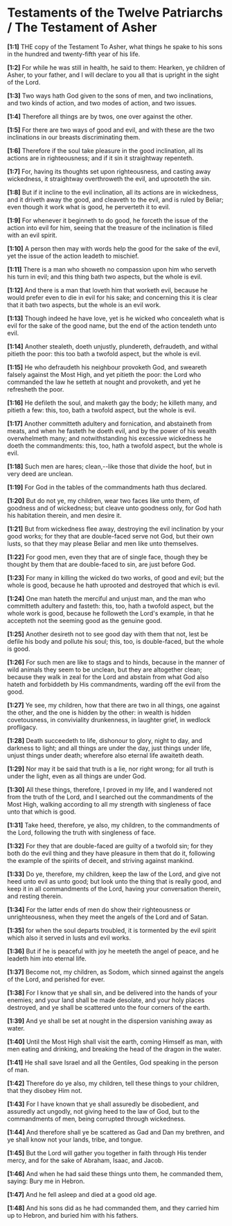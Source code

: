 # Testaments of the Twelve Patriarchs / The Testament of Asher

**[1:1]** THE copy of the Testament To Asher, what things he spake to his sons in the hundred and twenty-fifth year of his life.

**[1:2]** For while he was still in health, he said to them: Hearken, ye children of Asher, to your father, and I will declare to you all that is upright in the sight of the Lord.

**[1:3]** Two ways hath God given to the sons of men, and two inclinations, and two kinds of action, and two modes of action, and two issues.

**[1:4]** Therefore all things are by twos, one over against the other.

**[1:5]** For there are two ways of good and evil, and with these are the two inclinations in our breasts discriminating them.

**[1:6]** Therefore if the soul take pleasure in the good inclination, all its actions are in righteousness; and if it sin it straightway repenteth.

**[1:7]** For, having its thoughts set upon righteousness, and casting away wickedness, it straightway overthroweth the evil, and uprooteth the sin.

**[1:8]** But if it incline to the evil inclination, all its actions are in wickedness, and it driveth away the good, and cleaveth to the evil, and is ruled by Beliar; even though it work what is good, he perverteth it to evil.

**[1:9]** For whenever it beginneth to do good, he forceth the issue of the action into evil for him, seeing that the treasure of the inclination is filled with an evil spirit.

**[1:10]** A person then may with words help the good for the sake of the evil, yet the issue of the action leadeth to mischief.

**[1:11]** There is a man who showeth no compassion upon him who serveth his turn in evil; and this thing bath two aspects, but the whole is evil.

**[1:12]** And there is a man that loveth him that worketh evil, because he would prefer even to die in evil for his sake; and concerning this it is clear that it bath two aspects, but the whole is an evil work.

**[1:13]** Though indeed he have love, yet is he wicked who concealeth what is evil for the sake of the good name, but the end of the action tendeth unto evil.

**[1:14]** Another stealeth, doeth unjustly, plundereth, defraudeth, and withal pitieth the poor: this too bath a twofold aspect, but the whole is evil.

**[1:15]** He who defraudeth his neighbour provoketh God, and sweareth falsely against the Most High, and yet pitieth the poor: the Lord who commanded the law he setteth at nought and provoketh, and yet he refresheth the poor.

**[1:16]** He defileth the soul, and maketh gay the body; he killeth many, and pitieth a few: this, too, bath a twofold aspect, but the whole is evil.

**[1:17]** Another committeth adultery and fornication, and abstaineth from meats, and when he fasteth he doeth evil, and by the power of his wealth overwhelmeth many; and notwithstanding his excessive wickedness he doeth the commandments: this, too, hath a twofold aspect, but the whole is evil.

**[1:18]** Such men are hares; clean,--like those that divide the hoof, but in very deed are unclean.

**[1:19]** For God in the tables of the commandments hath thus declared.

**[1:20]** But do not ye, my children, wear two faces like unto them, of goodness and of wickedness; but cleave unto goodness only, for God hath his habitation therein, and men desire it.

**[1:21]** But from wickedness flee away, destroying the evil inclination by your good works; for they that are double-faced serve not God, but their own lusts, so that they may please Beliar and men like unto themselves.

**[1:22]** For good men, even they that are of single face, though they be thought by them that are double-faced to sin, are just before God.

**[1:23]** For many in killing the wicked do two works, of good and evil; but the whole is good, because he hath uprooted and destroyed that which is evil.

**[1:24]** One man hateth the merciful and unjust man, and the man who committeth adultery and fasteth: this, too, hath a twofold aspect, but the whole work is good, because he followeth the Lord's example, in that he accepteth not the seeming good as the genuine good.

**[1:25]** Another desireth not to see good day with them that not, lest be defile his body and pollute his soul; this, too, is double-faced, but the whole is good.

**[1:26]** For such men are like to stags and to hinds, because in the manner of wild animals they seem to be unclean, but they are altogether clean; because they walk in zeal for the Lord and abstain from what God also hateth and forbiddeth by His commandments, warding off the evil from the good.

**[1:27]** Ye see, my children, how that there are two in all things, one against the other, and the one is hidden by the other: in wealth is hidden covetousness, in conviviality drunkenness, in laughter grief, in wedlock profligacy.

**[1:28]** Death succeedeth to life, dishonour to glory, night to day, and darkness to light; and all things are under the day, just things under life, unjust things under death; wherefore also eternal life awaiteth death.

**[1:29]** Nor may it be said that truth is a lie, nor right wrong; for all truth is under the light, even as all things are under God.

**[1:30]** All these things, therefore, I proved in my life, and I wandered not from the truth of the Lord, and I searched out the commandments of the Most High, walking according to all my strength with singleness of face unto that which is good.

**[1:31]** Take heed, therefore, ye also, my children, to the commandments of the Lord, following the truth with singleness of face.

**[1:32]** For they that are double-faced are guilty of a twofold sin; for they both do the evil thing and they have pleasure in them that do it, following the example of the spirits of deceit, and striving against mankind.

**[1:33]** Do ye, therefore, my children, keep the law of the Lord, and give not heed unto evil as unto good; but look unto the thing that is really good, and keep it in all commandments of the Lord, having your conversation therein, and resting therein.

**[1:34]** For the latter ends of men do show their righteousness or unrighteousness, when they meet the angels of the Lord and of Satan.

**[1:35]** for when the soul departs troubled, it is tormented by the evil spirit which also it served in lusts and evil works.

**[1:36]** But if he is peaceful with joy he meeteth the angel of peace, and he leadeth him into eternal life.

**[1:37]** Become not, my children, as Sodom, which sinned against the angels of the Lord, and perished for ever.

**[1:38]** For I know that ye shall sin, and be delivered into the hands of your enemies; and your land shall be made desolate, and your holy places destroyed, and ye shall be scattered unto the four corners of the earth.

**[1:39]** And ye shall be set at nought in the dispersion vanishing away as water.

**[1:40]** Until the Most High shall visit the earth, coming Himself as man, with men eating and drinking, and breaking the head of the dragon in the water.

**[1:41]** He shall save Israel and all the Gentiles, God speaking in the person of man.

**[1:42]** Therefore do ye also, my children, tell these things to your children, that they disobey Him not.

**[1:43]** For I have known that ye shall assuredly be disobedient, and assuredly act ungodly, not giving heed to the law of God, but to the commandments of men, being corrupted through wickedness.

**[1:44]** And therefore shall ye be scattered as Gad and Dan my brethren, and ye shall know not your lands, tribe, and tongue.

**[1:45]** But the Lord will gather you together in faith through His tender mercy, and for the sake of Abraham, Isaac, and Jacob.

**[1:46]** And when he had said these things unto them, he commanded them, saying: Bury me in Hebron.

**[1:47]** And he fell asleep and died at a good old age.

**[1:48]** And his sons did as he had commanded them, and they carried him up to Hebron, and buried him with his fathers.
